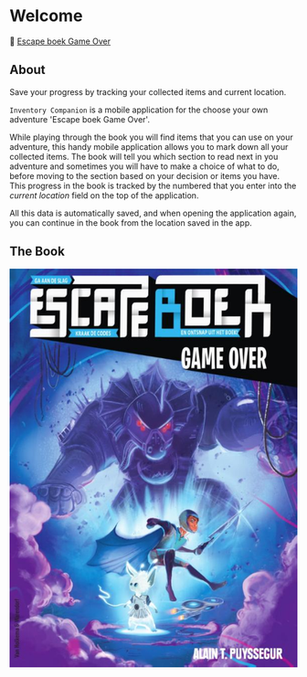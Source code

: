 # Welcome

:link: [Escape boek Game Over][escape-boek]

## About

Save your progress by tracking your collected items and current location.

`Inventory Companion` is a mobile application for the choose your own adventure 'Escape boek Game Over'.

While playing through the book you will find items that you can use on your adventure, this handy mobile application
 allows you to mark down all your collected items. The book will tell you which section to read next in you adventure and
 sometimes you will have to make a choice of what to do, before moving to the section based on your decision or items you
 have.
This progress in the book is tracked by the numbered that you enter into the _current location_ field on the top of the application.

All this data is automatically saved, and when opening the application again, you can continue in the book from the location
 saved in the app.

## The Book

![Escape Boek Game Over](images/EscapeBoekGameOver.jpg)

[escape-boek]: https://www.de-leukste-kinderboeken.com/producten/escape-boek-game-over-9789000375080
